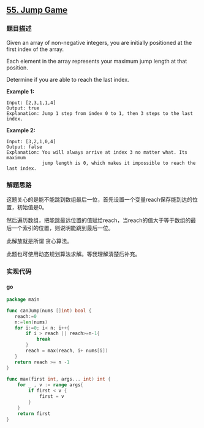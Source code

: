 ## [55. Jump Game](https://leetcode.com/problems/jump-game/)

### 题目描述
Given an array of non-negative integers, you are initially positioned at the first index of the array.

Each element in the array represents your maximum jump length at that position.

Determine if you are able to reach the last index.

**Example 1:**
```
Input: [2,3,1,1,4]
Output: true
Explanation: Jump 1 step from index 0 to 1, then 3 steps to the last index.
```
**Example 2:**
```
Input: [3,2,1,0,4]
Output: false
Explanation: You will always arrive at index 3 no matter what. Its maximum
             jump length is 0, which makes it impossible to reach the last index.
```
### 解题思路

这题关心的是能不能跳到数组最后一位，首先设置一个变量reach保存能到达的位置，初始值是0。

然后遍历数组，把能跳最远位置的值赋给reach，当reach的值大于等于数组的最后一个索引的位置，则说明能跳到最后一位。

此解放就是所谓 贪心算法。

此题也可使用动态规划算法求解。等我理解清楚后补充。

### 实现代码

#### go
```go
package main

func canJump(nums []int) bool {
   reach:=0
   n:=len(nums)
   for i:=0; i< n; i++{
       if i > reach || reach>=n-1{
           break
       }
       reach = max(reach, i+ nums[i])
   }
   return reach >= n -1
}
 
func max(first int, args... int) int {
    for _ , v := range args{
        if first < v {
            first = v
        }
    }
    return first
}
```